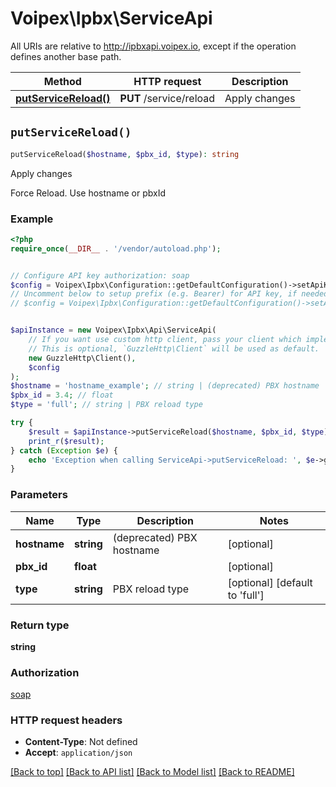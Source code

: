 # Voipex\Ipbx\ServiceApi

All URIs are relative to http://ipbxapi.voipex.io, except if the operation defines another base path.

| Method | HTTP request | Description |
| ------------- | ------------- | ------------- |
| [**putServiceReload()**](ServiceApi.md#putServiceReload) | **PUT** /service/reload | Apply changes |


## `putServiceReload()`

```php
putServiceReload($hostname, $pbx_id, $type): string
```

Apply changes

Force Reload. Use hostname or pbxId

### Example

```php
<?php
require_once(__DIR__ . '/vendor/autoload.php');


// Configure API key authorization: soap
$config = Voipex\Ipbx\Configuration::getDefaultConfiguration()->setApiKey('Authorization', 'YOUR_API_KEY');
// Uncomment below to setup prefix (e.g. Bearer) for API key, if needed
// $config = Voipex\Ipbx\Configuration::getDefaultConfiguration()->setApiKeyPrefix('Authorization', 'Bearer');


$apiInstance = new Voipex\Ipbx\Api\ServiceApi(
    // If you want use custom http client, pass your client which implements `GuzzleHttp\ClientInterface`.
    // This is optional, `GuzzleHttp\Client` will be used as default.
    new GuzzleHttp\Client(),
    $config
);
$hostname = 'hostname_example'; // string | (deprecated) PBX hostname
$pbx_id = 3.4; // float
$type = 'full'; // string | PBX reload type

try {
    $result = $apiInstance->putServiceReload($hostname, $pbx_id, $type);
    print_r($result);
} catch (Exception $e) {
    echo 'Exception when calling ServiceApi->putServiceReload: ', $e->getMessage(), PHP_EOL;
}
```

### Parameters

| Name | Type | Description  | Notes |
| ------------- | ------------- | ------------- | ------------- |
| **hostname** | **string**| (deprecated) PBX hostname | [optional] |
| **pbx_id** | **float**|  | [optional] |
| **type** | **string**| PBX reload type | [optional] [default to &#39;full&#39;] |

### Return type

**string**

### Authorization

[soap](../../README.md#soap)

### HTTP request headers

- **Content-Type**: Not defined
- **Accept**: `application/json`

[[Back to top]](#) [[Back to API list]](../../README.md#endpoints)
[[Back to Model list]](../../README.md#models)
[[Back to README]](../../README.md)
